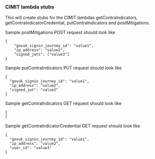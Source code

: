 ### CIMIT lambda stubs
This will create stubs for the CIMIT lambdas getContraIndicators, getContraIndicatorCredential,
putContraIndicators and postMitigations.

Sample postMitigations POST request should look like
```
{
	"govuk_signin_journey_id": "value1",
	"ip_address": "value2",
	"signed_jwts": ["value3"]
}
```
Sample putContraIndicators PUT request should look like
```
{
  "govuk_signin_journey_id": "value1",
  "ip_address": "value2",
  "signed_jwt": "value3"
}
```
Sample getContraIndicators GET request should look like
```
{
}
```
Sample getContraIndicatorCredential GET request should look like
```
{
  "govuk_signin_journey_id": "value1",
  "ip_address": "value2",
  "user_id": "value3"
}
```